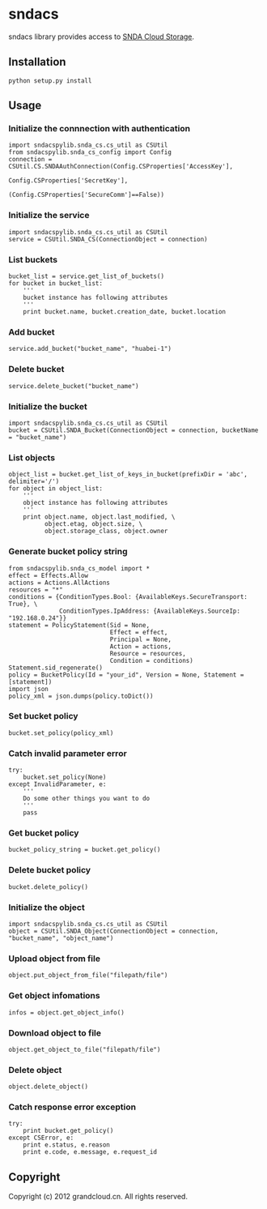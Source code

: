 # sndacs

sndacs library provides access to [SNDA Cloud Storage](http://www.grandcloud.cn/product/ecs).

## Installation

    python setup.py install

## Usage

### Initialize the connnection with authentication

    import sndacspylib.snda_cs.cs_util as CSUtil
    from sndacspylib.snda_cs_config import Config
    connection = CSUtil.CS.SNDAAuthConnection(Config.CSProperties['AccessKey'], 
                                              Config.CSProperties['SecretKey'], 
                                              (Config.CSProperties['SecureComm']==False))

### Initialize the service

    import sndacspylib.snda_cs.cs_util as CSUtil
    service = CSUtil.SNDA_CS(ConnectionObject = connection)

### List buckets

    bucket_list = service.get_list_of_buckets()
    for bucket in bucket_list:
        '''
        bucket instance has following attributes
        '''
        print bucket.name, bucket.creation_date, bucket.location

### Add bucket

    service.add_bucket("bucket_name", "huabei-1")

### Delete bucket

    service.delete_bucket("bucket_name")

### Initialize the bucket

    import sndacspylib.snda_cs.cs_util as CSUtil
    bucket = CSUtil.SNDA_Bucket(ConnectionObject = connection, bucketName = "bucket_name")

### List objects

    object_list = bucket.get_list_of_keys_in_bucket(prefixDir = 'abc', delimiter='/')
    for object in object_list:
        '''
        object instance has following attributes
        '''
    	print object.name, object.last_modified, \
    	      object.etag, object.size, \
    	      object.storage_class, object.owner

### Generate bucket policy string

    from sndacspylib.snda_cs_model import *
    effect = Effects.Allow
    actions = Actions.AllActions
    resources = "*"
    conditions = {ConditionTypes.Bool: {AvailableKeys.SecureTransport: True}, \
                  ConditionTypes.IpAddress: {AvailableKeys.SourceIp: "192.168.0.24"}}
    statement = PolicyStatement(Sid = None, 
                                Effect = effect, 
                                Principal = None, 
                                Action = actions, 
                                Resource = resources, 
                                Condition = conditions)
    Statement.sid_regenerate()
    policy = BucketPolicy(Id = "your_id", Version = None, Statement = [statement])
    import json
    policy_xml = json.dumps(policy.toDict())

### Set bucket policy

    bucket.set_policy(policy_xml)

### Catch invalid parameter error

    try:
        bucket.set_policy(None)
    except InvalidParameter, e:
        '''
        Do some other things you want to do
        '''
    	pass

### Get bucket policy

    bucket_policy_string = bucket.get_policy()

### Delete bucket policy

    bucket.delete_policy()

### Initialize the object

    import sndacspylib.snda_cs.cs_util as CSUtil
    object = CSUtil.SNDA_Object(ConnectionObject = connection, "bucket_name", "object_name")

### Upload object from file

    object.put_object_from_file("filepath/file")

### Get object infomations

    infos = object.get_object_info()

### Download object to file

    object.get_object_to_file("filepath/file")

### Delete object

    object.delete_object()

### Catch response error exception

    try:
        print bucket.get_policy()
    except CSError, e:
    	print e.status, e.reason
    	print e.code, e.message, e.request_id

## Copyright

Copyright (c) 2012 grandcloud.cn.
All rights reserved.

